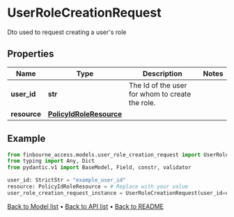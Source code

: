 # UserRoleCreationRequest

Dto used to request creating a user's role
## Properties
Name | Type | Description | Notes
------------ | ------------- | ------------- | -------------
**user_id** | **str** | The Id of the user for whom to create the role. | 
**resource** | [**PolicyIdRoleResource**](PolicyIdRoleResource.md) |  | 
## Example

```python
from finbourne_access.models.user_role_creation_request import UserRoleCreationRequest
from typing import Any, Dict
from pydantic.v1 import BaseModel, Field, constr, validator

user_id: StrictStr = "example_user_id"
resource: PolicyIdRoleResource = # Replace with your value
user_role_creation_request_instance = UserRoleCreationRequest(user_id=user_id, resource=resource)

```

[Back to Model list](../README.md#documentation-for-models) &#8226; [Back to API list](../README.md#documentation-for-api-endpoints) &#8226; [Back to README](../README.md)

